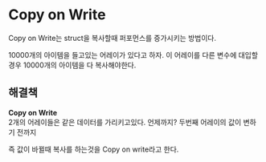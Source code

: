 Copy on Write
===

Copy on Write는 struct을 복사할때 퍼포먼스를 증가시키는 방법이다.

10000개의 아이템을 들고있는 어레이가 있다고 하자. 이 어레이를 다른 변수에 대입할 경우 10000개의 아이템을 다 복사해야한다. 

해결책
---

**Copy on Write**  
2개의 어레이들은 같은 데이터를 가리키고있다. 언제까지? 두번째 어레이의 값이 변하기 전까지

즉 값이 바뀔때 복사를 하는것을 Copy on write라고 한다.
